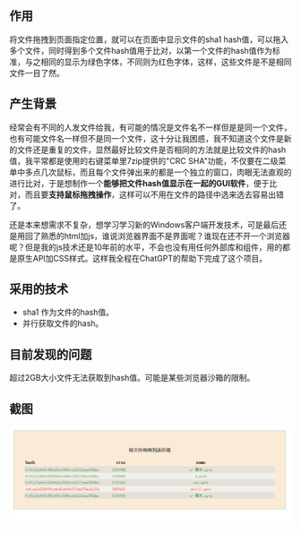 ## 作用
将文件拖拽到页面指定位置，就可以在页面中显示文件的sha1 hash值，可以拖入多个文件，同时得到多个文件hash值用于比对，以第一个文件的hash值作为标准，与之相同的显示为绿色字体，不同则为红色字体，这样，这些文件是不是相同文件一目了然。

## 产生背景
经常会有不同的人发文件给我，有可能的情况是文件名不一样但是是同一个文件，也有可能文件名一样但不是同一个文件，这十分让我困惑，我不知道这个文件是新的文件还是重复的文件，显然最好比较文件是否相同的方法就是比较文件的hash值，我平常都是使用的右键菜单里7zip提供的"CRC SHA"功能，不仅要在二级菜单中多点几次鼠标，而且每个文件弹出来的都是一个独立的窗口，肉眼无法直观的进行比对，于是想制作一个**能够把文件hash值显示在一起的GUI软件**，便于比对，而且要**支持鼠标拖拽操作**，这样可以不用在文件的路径中选来选去容易出错了。

还是本来想需求不复杂，想学习学习新的Windows客户端开发技术，可是最后还是用回了熟悉的html加js，谁说浏览器界面不是界面呢？谁现在还不开一个浏览器呢？但是我的js技术还是10年前的水平，不会也没有用任何外部库和组件，用的都是原生API加CSS样式。这样我全程在ChatGPT的帮助下完成了这个项目。

## 采用的技术
- sha1 作为文件的hash值。
- 并行获取文件的hash。

## 目前发现的问题
超过2GB大小文件无法获取到hash值。可能是某些浏览器沙箱的限制。

## 截图
![preview](screenshot.png)